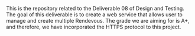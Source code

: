 This is the repository related to the Deliverable 08 of Design and Testing. The goal of this deliverable is to create a web service that allows user to manage and create multiple Rendevous.
The grade we are aiming for is A+, and therefore, we have incorporated the HTTPS protocol to this project.
